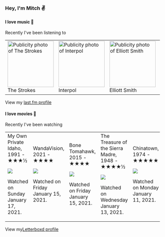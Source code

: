 <article><h3>Hey, I&#x27;m Mitch ✌️</h3><section><h4>I love music 💽</h4><p>Recently I&#x27;ve been listening to</p><table><tbody><td><img src="https://lastfm.freetls.fastly.net/i/u/174s/2a96cbd8b46e442fc41c2b86b821562f.png" height="150px" alt="Publicity photo of The Strokes"/><br/>The Strokes</td><td><img src="https://lastfm.freetls.fastly.net/i/u/174s/2a96cbd8b46e442fc41c2b86b821562f.png" height="150px" alt="Publicity photo of Interpol"/><br/>Interpol</td><td><img src="https://lastfm.freetls.fastly.net/i/u/174s/2a96cbd8b46e442fc41c2b86b821562f.png" height="150px" alt="Publicity photo of Elliott Smith"/><br/>Elliott Smith</td><td><img src="https://lastfm.freetls.fastly.net/i/u/174s/2a96cbd8b46e442fc41c2b86b821562f.png" height="150px" alt="Publicity photo of Viagra Boys"/><br/>Viagra Boys</td><td><img src="https://lastfm.freetls.fastly.net/i/u/174s/2a96cbd8b46e442fc41c2b86b821562f.png" height="150px" alt="Publicity photo of The 1975"/><br/>The 1975</td></tbody></table><span>View my <a href="https://www.last.fm/user/mylsb">last.fm profile</a></span></section><section><h4>I love movies 📼</h4><p>Recently I&#x27;ve been watching</p><table><tbody><td>My Own Private Idaho, 1991 - ★★★½<br/><span> <p><img src="https://a.ltrbxd.com/resized/film-poster/5/1/6/3/4/51634-my-own-private-idaho-0-500-0-750-crop.jpg?k=aa9d286c71"/></p> <p>Watched on Sunday January 17, 2021.</p> </span></td><td>WandaVision, 2021 - ★★★★<br/><span> <p><img src="https://a.ltrbxd.com/resized/film-poster/6/7/1/8/1/3/671813-wandavision-0-500-0-750-crop.jpg?k=afbdf2ca37"/></p> <p>Watched on Friday January 15, 2021.</p> </span></td><td>Bone Tomahawk, 2015 - ★★★★<br/><span> <p><img src="https://a.ltrbxd.com/resized/film-poster/2/2/2/2/9/8/222298-bone-tomahawk-0-500-0-750-crop.jpg?k=d5ef35b194"/></p> <p>Watched on Friday January 15, 2021.</p> </span></td><td>The Treasure of the Sierra Madre, 1948 - ★★★★½<br/><span> <p><img src="https://a.ltrbxd.com/resized/film-poster/4/9/8/8/1/49881-the-treasure-of-the-sierra-madre-0-500-0-750-crop.jpg?k=c3cbf2d758"/></p> <p>Watched on Wednesday January 13, 2021.</p> </span></td><td>Chinatown, 1974 - ★★★★★<br/><span> <p><img src="https://a.ltrbxd.com/resized/film-poster/5/1/3/2/3/51323-chinatown-0-500-0-750-crop.jpg?k=f97378abd1"/></p> <p>Watched on Monday January 11, 2021.</p> </span></td></tbody></table><span>View my<a href="https://letterboxd.com/myslab/">Letterboxd profile</a></span></section></article>